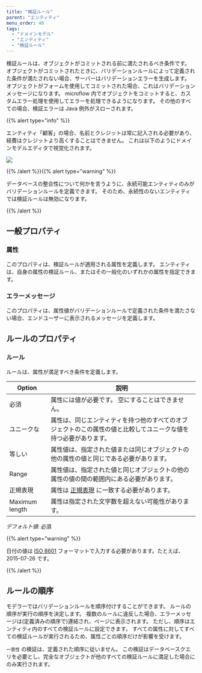```yaml
---
title: "検証ルール"
parent: "エンティティ"
menu_order: 40
tags:
  - "ドメインモデル"
  - "エンティティ"
  - "検証ルール"
---
```



検証ルールは、オブジェクトがコミットされる前に満たされるべき条件です。 オブジェクトがコミットされたときに、バリデーションルールによって定義された条件が満たされない場合、サーバーはバリデーションエラーを生成します。 オブジェクトがフォームを使用してコミットされた場合、これはバリデーションメッセージになります。 microflow 内でオブジェクトをコミットすると、カスタムエラー処理を使用してエラーを処理できるようになります。 その他のすべての場合、検証エラーは Java 例外がスローされます。

{{% alert type="info" %}}

エンティティ「顧客」の場合、名前とクレジットは常に記入される必要があり、経費はクレジットより高くすることはできません。 これは以下のようにドメインモデルエディタで視覚化されます。

![](attachments/domain-model-editor/917546.png)

{{% /alert %}}{{% alert type="warning" %}}

データベースの整合性について何かを言うように、永続可能エンティティのみがバリデーションルールを定義できます。 そのため、永続性のないエンティティでは検証ルールは無効になります。

{{% /alert %}}

## 一般プロパティ

### 属性

このプロパティは、検証ルールが適用される属性を定義します。 エンティティは、自身の属性の検証ルール、またはその一般化のいずれかの属性を指定できます。

### エラーメッセージ

このプロパティは、属性値がバリデーションルールで定義された条件を満たさない場合、エンドユーザーに表示されるメッセージを定義します。

## ルールのプロパティ

### ルール

ルールは、属性が満足すべき条件を定義します。

| Option         | 説明                                                       |
| -------------- | -------------------------------------------------------- |
| 必須             | 属性には値が必要です。 空にすることはできません。                                |
| ユニークな          | 属性は、同じエンティティを持つ他のすべてのオブジェクトのこの属性の値と比較してユニークな値を持つ必要があります。 |
| 等しい            | 属性値は、指定された値または同じオブジェクトの他の属性の値と同じである必要があります。              |
| Range          | 属性値は、指定された値と同じオブジェクトの他の属性の値の間の範囲内にある必要があります。             |
| 正規表現           | 属性は [正規表現](regular-expressions) に一致する必要があります。            |
| Maximum length | 属性は指定された文字数を超えない可能性があります。                                |

_デフォルト値:_ 必須

{{% alert type="warning" %}}

日付の値は [ISO 8601](http://en.wikipedia.org/wiki/ISO_8601) フォーマットで入力する必要があります。たとえば、2015-07-26 です。

{{% /alert %}}

## ルールの順序

モデラーではバリデーションルールを順序付けすることができます。 ルールの順序が実行の順序を決定します。 複数のルールに違反した場合、エラーメッセージは(定義済みの順序で)連結され、ページに表示されます。 ただし、順序はエンティティ内のすべての検証ルールに設定できます。 すべての属性に対してすべての検証ルールが実行されるため、属性ごとの順序だけが影響を受けます。

`一意性` の検証は、定義された順序に従いません。 この検証はデータベースクエリを必要とし、完全なオブジェクトが他のすべての検証ルールに満足した場合にのみ実行されます。
